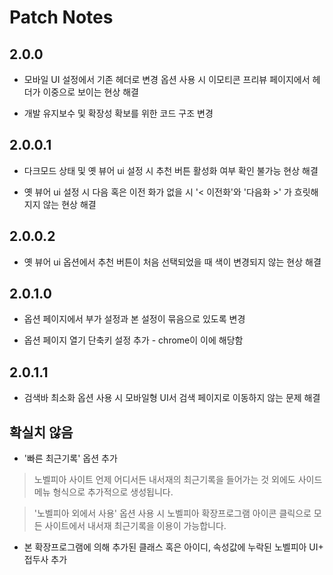 # Patch Notes

## 2.0.0
- 모바일 UI 설정에서 기존 헤더로 변경 옵션 사용 시 이모티콘 프리뷰 페이지에서 헤더가 이중으로 보이는 현상 해결

- 개발 유지보수 및 확장성 확보를 위한 코드 구조 변경

## 2.0.0.1
- 다크모드 상태 및 옛 뷰어 ui 설정 시 추천 버튼 활성화 여부 확인 불가능 현상 해결

- 옛 뷰어 ui 설정 시 다음 혹은 이전 화가 없을 시 '< 이전화'와 '다음화 >' 가 흐릿해지지 않는 현상 해결

## 2.0.0.2
- 옛 뷰어 ui 옵션에서 추천 버튼이 처음 선택되었을 때 색이 변경되지 않는 현상 해결


## 2.0.1.0
- 옵션 페이지에서 부가 설정과 본 설정이 묶음으로 있도록 변경

- 옵션 페이지 열기 단축키 설정 추가 - chrome이 이에 해당함


## 2.0.1.1
- 검색바 최소화 옵션 사용 시 모바일형 UI서 검색 페이지로 이동하지 않는 문제 해결


## 확실치 않음
- '빠른 최근기록' 옵션 추가
> 노벨피아 사이트 언제 어디서든 내서재의 최근기록을 들어가는 것 외에도 사이드 메뉴 형식으로 추가적으로 생성됩니다.

> '노벨피아 외에서 사용' 옵션 사용 시 노벨피아 확장프로그램 아이콘 클릭으로 모든 사이트에서 내서재 최근기록을 이용이 가능합니다.

- 본 확장프로그램에 의해 추가된 클래스 혹은 아이디, 속성값에 누락된 노벨피아 UI+ 접두사 추가
